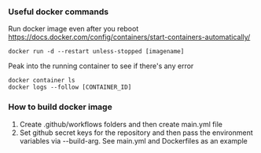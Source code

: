 ### Useful docker commands

Run docker image even after you reboot
https://docs.docker.com/config/containers/start-containers-automatically/

```
docker run -d --restart unless-stopped [imagename]
```

Peak into the running container to see if there's any error

```
docker container ls
docker logs --follow [CONTAINER_ID]

```

### How to build docker image

1. Create .github/workflows folders and then create main.yml file
2. Set github secret keys for the repository and then pass the environment variables via --build-arg. See main.yml and Dockerfiles as an example
